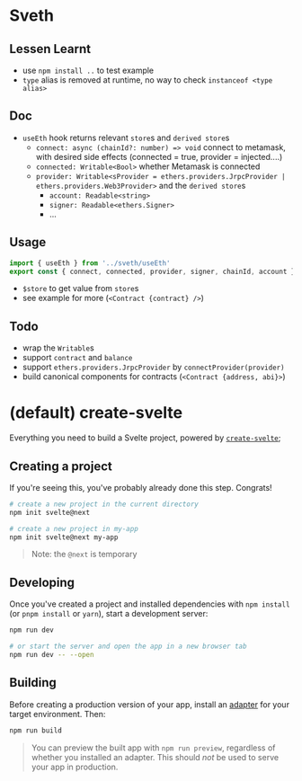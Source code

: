 # Sveth

## Lessen Learnt
- use `npm install ..` to test example
- `type` alias is removed at runtime, no way to check `instanceof <type alias>`

## Doc
- `useEth` hook returns relevant `store`s and `derived store`s
  - `connect: async (chainId?: number) => void` connect to metamask, with desired side effects (connected = true, provider = injected....)
  - `connected: Writable<Bool>` whether Metamask is connected 
  - `provider: Writable<sProvider = ethers.providers.JrpcProvider | ethers.providers.Web3Provider>` and the `derived store`s
    - `account: Readable<string>`
    - `signer: Readable<ethers.Signer>`
    - ...

## Usage
```ts
import { useEth } from '../sveth/useEth'
export const { connect, connected, provider, signer, chainId, account } = useEth()
```
- `$store` to get value from `store`s
- see example for more (`<Contract {contract} />`)

## Todo
- wrap the `Writable`s
- support `contract` and `balance`
- support `ethers.providers.JrpcProvider` by `connectProvider(provider)`
- build canonical components for contracts (`<Contract {address, abi}>`)

# (default) create-svelte

Everything you need to build a Svelte project, powered by [`create-svelte`](https://github.com/sveltejs/kit/tree/master/packages/create-svelte);

## Creating a project

If you're seeing this, you've probably already done this step. Congrats!

```bash
# create a new project in the current directory
npm init svelte@next

# create a new project in my-app
npm init svelte@next my-app
```

> Note: the `@next` is temporary

## Developing

Once you've created a project and installed dependencies with `npm install` (or `pnpm install` or `yarn`), start a development server:

```bash
npm run dev

# or start the server and open the app in a new browser tab
npm run dev -- --open
```

## Building

Before creating a production version of your app, install an [adapter](https://kit.svelte.dev/docs#adapters) for your target environment. Then:

```bash
npm run build
```

> You can preview the built app with `npm run preview`, regardless of whether you installed an adapter. This should _not_ be used to serve your app in production.
